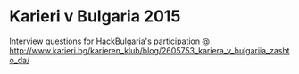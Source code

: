 # Karieri v Bulgaria 2015

Interview questions for HackBulgaria's participation @ <http://www.karieri.bg/karieren_klub/blog/2605753_kariera_v_bulgariia_zashto_da/>

